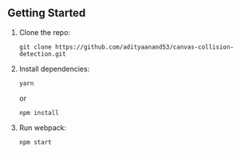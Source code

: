 ## Getting Started

1.  Clone the repo:

        git clone https://github.com/adityaanand53/canvas-collision-detection.git

2.  Install dependencies:

        yarn

    or

        npm install

3.  Run webpack:

        npm start

